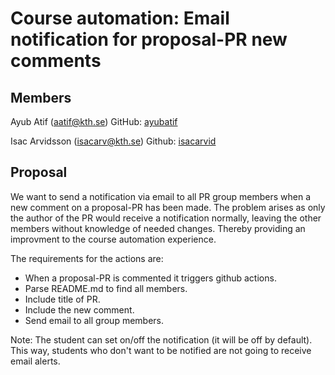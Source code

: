 
# Course automation: Email notification for proposal-PR new comments

## Members
Ayub Atif (aatif@kth.se)
GitHub: [ayubatif](https://github.com/ayubatif)

Isac Arvidsson (isacarv@kth.se)
Github: [isacarvid](https://github.com/isacarvid)

## Proposal

We want to send a notification via email to all PR group members when a new comment on a proposal-PR has been made. The problem arises as only the author of the PR would receive a notification normally, leaving the other members without knowledge of needed changes. Thereby providing an improvment to the course automation experience.

The requirements for the actions are:

-   When a proposal-PR is commented it triggers github actions.
-   Parse README.md to find all members.
-   Include title of PR.
-   Include the new comment.
-   Send email to all group members.

Note: The student can set on/off the notification (it will be off by default). This way, students who don't want to be notified are not going to receive email alerts.
